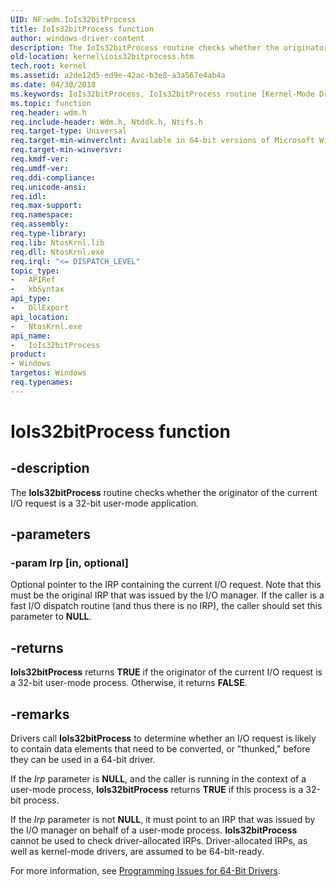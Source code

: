 ```yaml
---
UID: NF:wdm.IoIs32bitProcess
title: IoIs32bitProcess function
author: windows-driver-content
description: The IoIs32bitProcess routine checks whether the originator of the current I/O request is a 32-bit user-mode application.
old-location: kernel\iois32bitprocess.htm
tech.root: kernel
ms.assetid: a2de12d5-ed9e-42ac-b3e8-a3a567e4ab4a
ms.date: 04/30/2018
ms.keywords: IoIs32bitProcess, IoIs32bitProcess routine [Kernel-Mode Driver Architecture], k104_8380b2cb-114a-41bc-a32e-8fb60b18c133.xml, kernel.iois32bitprocess, wdm/IoIs32bitProcess
ms.topic: function
req.header: wdm.h
req.include-header: Wdm.h, Ntddk.h, Ntifs.h
req.target-type: Universal
req.target-min-winverclnt: Available in 64-bit versions of Microsoft Windows XP and later 64-bit versions of the Windows operating system.
req.target-min-winversvr: 
req.kmdf-ver: 
req.umdf-ver: 
req.ddi-compliance: 
req.unicode-ansi: 
req.idl: 
req.max-support: 
req.namespace: 
req.assembly: 
req.type-library: 
req.lib: NtosKrnl.lib
req.dll: NtosKrnl.exe
req.irql: "<= DISPATCH_LEVEL"
topic_type:
-	APIRef
-	kbSyntax
api_type:
-	DllExport
api_location:
-	NtosKrnl.exe
api_name:
-	IoIs32bitProcess
product:
- Windows
targetos: Windows
req.typenames: 
---
```


# IoIs32bitProcess function


## -description


The <b>IoIs32bitProcess</b> routine checks whether the originator of the current I/O request is a 32-bit user-mode application.


## -parameters




### -param Irp [in, optional]

Optional pointer to the IRP containing the current I/O request. Note that this must be the original IRP that was issued by the I/O manager. If the caller is a fast I/O dispatch routine (and thus there is no IRP), the caller should set this parameter to <b>NULL</b>.


## -returns



<b>IoIs32bitProcess</b> returns <b>TRUE</b> if the originator of the current I/O request is a 32-bit user-mode process. Otherwise, it returns <b>FALSE</b>. 




## -remarks



Drivers call <b>IoIs32bitProcess</b> to determine whether an I/O request is likely to contain data elements that need to be converted, or "thunked," before they can be used in a 64-bit driver.

If the <i>Irp</i> parameter is <b>NULL</b>, and the caller is running in the context of a user-mode process, <b>IoIs32bitProcess</b> returns <b>TRUE</b> if this process is a 32-bit process.

If the <i>Irp</i> parameter is not <b>NULL</b>, it must point to an IRP that was issued by the I/O manager on behalf of a user-mode process. <b>IoIs32bitProcess</b> cannot be used to check driver-allocated IRPs. Driver-allocated IRPs, as well as kernel-mode drivers, are assumed to be 64-bit-ready.

For more information, see <a href="https://msdn.microsoft.com/library/windows/hardware/ff559923">Programming Issues for 64-Bit Drivers</a>.



